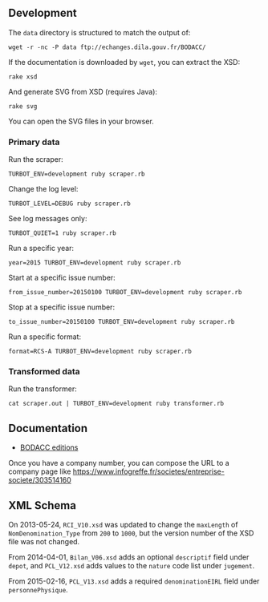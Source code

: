 ## Development

The `data` directory is structured to match the output of:

    wget -r -nc -P data ftp://echanges.dila.gouv.fr/BODACC/

If the documentation is downloaded by `wget`, you can extract the XSD:

    rake xsd

And generate SVG from XSD (requires Java):

    rake svg

You can open the SVG files in your browser.

### Primary data

Run the scraper:

    TURBOT_ENV=development ruby scraper.rb

Change the log level:

    TURBOT_LEVEL=DEBUG ruby scraper.rb

See log messages only:

    TURBOT_QUIET=1 ruby scraper.rb

Run a specific year:

    year=2015 TURBOT_ENV=development ruby scraper.rb

Start at a specific issue number:

    from_issue_number=20150100 TURBOT_ENV=development ruby scraper.rb

Stop at a specific issue number:

    to_issue_number=20150100 TURBOT_ENV=development ruby scraper.rb

Run a specific format:

    format=RCS-A TURBOT_ENV=development ruby scraper.rb

### Transformed data

Run the transformer:

    cat scraper.out | TURBOT_ENV=development ruby transformer.rb

## Documentation

* [BODACC editions](http://www.bodacc.fr/Bodacc/Mieux-connaitre-le-Bodacc#Avis)

Once you have a company number, you can compose the URL to a company page like https://www.infogreffe.fr/societes/entreprise-societe/303514160

## XML Schema

On 2013-05-24, `RCI_V10.xsd` was updated to change the `maxLength` of `NomDenomination_Type` from `200` to `1000`, but the version number of the XSD file was not changed.

From 2014-04-01, `Bilan_V06.xsd` adds an optional `descriptif` field under `depot`, and `PCL_V12.xsd` adds values to the `nature` code list under `jugement`.

From 2015-02-16, `PCL_V13.xsd` adds a required `denominationEIRL` field under `personnePhysique`.
